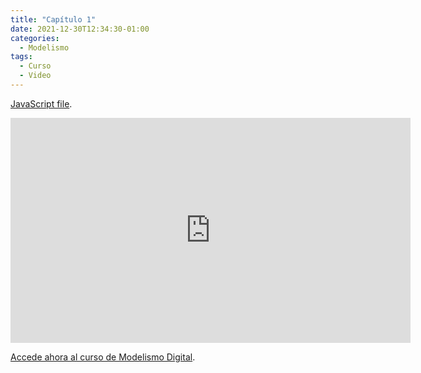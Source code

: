 ```yaml
---
title: "Capítulo 1"
date: 2021-12-30T12:34:30-01:00
categories:
  - Modelismo
tags:
  - Curso
  - Video
---
```

[JavaScript file](../../chapters.js).

<script src="../../chapters.js"></script>
<script>
  setChapter(1);
</script>
<span id="chapterTitle"></span>            
<div id=chapterDescription></div>
<iframe id="chapterSrc" src="https://player.vimeo.com/video/655858613?h=656ceb1cad&title=0&byline=0&portrait=0" width="640" height="360" frameborder="0" allow="autoplay; fullscreen; picture-in-picture" allowfullscreen></iframe>

[Accede ahora al curso de Modelismo Digital](//ModelismoDigital.com).
